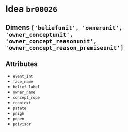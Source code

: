 # Idea `br00026`

## Dimens `['beliefunit', 'ownerunit', 'owner_conceptunit', 'owner_concept_reasonunit', 'owner_concept_reason_premiseunit']`

## Attributes
- `event_int`
- `face_name`
- `belief_label`
- `owner_name`
- `concept_rope`
- `rcontext`
- `pstate`
- `pnigh`
- `popen`
- `pdivisor`
